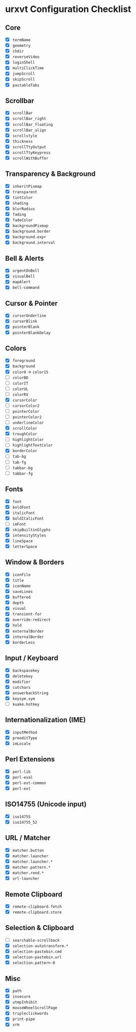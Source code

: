 # urxvt Configuration Checklist

## Core
- [x] `termName`
- [x] `geometry`
- [x] `chdir`
- [x] `reverseVideo`
- [x] `loginShell`
- [x] `multiClickTime`
- [x] `jumpScroll`
- [x] `skipScroll`
- [x] `pastableTabs`

## Scrollbar
- [x] `scrollBar`
- [x] `scrollBar_right`
- [x] `scrollBar_floating`
- [x] `scrollBar_align`
- [x] `scrollstyle`
- [x] `thickness`
- [x] `scrollTtyOutput`
- [x] `scrollTtyKeypress`
- [x] `scrollWithBuffer`

## Transparency & Background
- [x] `inheritPixmap`
- [x] `transparent`
- [x] `tintColor`
- [x] `shading`
- [x] `blurRadius`
- [x] `fading`
- [x] `fadeColor`
- [x] `backgroundPixmap`
- [x] `background.border`
- [x] `background.expr`
- [x] `background.interval`

## Bell & Alerts
- [x] `urgentOnBell`
- [x] `visualBell`
- [x] `mapAlert`
- [x] `bell-command`

## Cursor & Pointer
- [x] `cursorUnderline`
- [x] `cursorBlink`
- [x] `pointerBlank`
- [x] `pointerBlankDelay`

## Colors
- [x] `foreground`
- [x] `background`
- [x] `color0` → `color15`
- [ ] `colorBD`
- [ ] `colorIT`
- [ ] `colorUL`
- [ ] `colorRV`
- [x] `cursorColor`
- [ ] `cursorColor2`
- [ ] `pointerColor`
- [ ] `pointerColor2`
- [ ] `underlineColor`
- [x] `scrollColor`
- [x] `troughColor`
- [ ] `highlightColor`
- [ ] `highlightTextColor`
- [x] `borderColor`
- [ ] `tab-bg`
- [ ] `tab-fg`
- [ ] `tabbar-bg`
- [ ] `tabbar-fg`

## Fonts
- [x] `font`
- [x] `boldFont`
- [x] `italicFont`
- [x] `boldItalicFont`
- [ ] `imFont`
- [x] `skipBuiltinGlyphs`
- [x] `intensityStyles`
- [x] `lineSpace`
- [x] `letterSpace`

## Window & Borders
- [x] `iconFile`
- [x] `title`
- [x] `iconName`
- [x] `saveLines`
- [x] `buffered`
- [x] `depth`
- [x] `visual`
- [x] `transient-for`
- [x] `override-redirect`
- [x] `hold`
- [x] `externalBorder`
- [x] `internalBorder`
- [x] `borderLess`

## Input / Keyboard
- [x] `backspacekey`
- [x] `deletekey`
- [x] `modifier`
- [x] `cutchars`
- [x] `answerbackString`
- [x] `keysym.sym`
- [ ] `kuake.hotkey`

## Internationalization (IME)
- [x] `inputMethod`
- [x] `preeditType`
- [x] `imLocale`

## Perl Extensions
- [x] `perl-lib`
- [x] `perl-eval`
- [x] `perl-ext-common`
- [x] `perl-ext`

## ISO14755 (Unicode input)
- [x] `iso14755`
- [x] `iso14755_52`

## URL / Matcher
- [x] `matcher.button`
- [x] `matcher.launcher`
- [x] `matcher.launcher.*`
- [x] `matcher.pattern.*`
- [x] `matcher.rend.*`
- [x] `url-launcher`

## Remote Clipboard
- [x] `remote-clipboard.fetch`
- [x] `remote-clipboard.store`

## Selection & Clipboard
- [ ] `searchable-scrollback`
- [x] `selection-autotransform.*`
- [x] `selection-pastebin.cmd`
- [x] `selection-pastebin.url`
- [x] `selection.pattern-0`

## Misc
- [x] `path`
- [x] `insecure`
- [x] `utmpInhibit`
- [x] `mouseWheelScrollPage`
- [x] `tripleclickwords`
- [x] `print-pipe`
- [x] `xrm`
